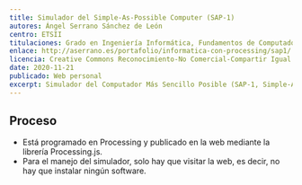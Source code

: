 ```yaml
---
title: Simulador del Simple-As-Possible Computer (SAP-1)
autores: Ángel Serrano Sánchez de León
centro: ETSII
titulaciones: Grado en Ingeniería Informática, Fundamentos de Computadores, actividades de divulgación de la Semana de la Ciencia
enlace: http://aserrano.es/portafolio/informatica-con-processing/sap1/
licencia: Creative Commons Reconocimiento-No Comercial-Compartir Igual
date: 2020-11-21
publicado: Web personal
excerpt: Simulador del Computador Más Sencillo Posible (SAP-1, Simple-As-Possible Computer), propuesto por Albert Paul Malvino y Jerald A. Brown en el libro «Digital Computer Electronics» (Editorial McGraw-Hill Education). Se trata de un computador de 8 bits programable a través de un sencillo (y limitado) lenguaje ensamblador. El simulador muestra el camino de datos y el proceso de ejecución de las instrucciones ciclo a ciclo. Este recurso puede ser utilizado como introducción a la arquitectura de computadores.
---
```


## Proceso

* Está programado en Processing y publicado en la web mediante la librería Processing.js.
* Para el manejo del simulador, solo hay que visitar la web, es decir, no hay que instalar ningún software.
